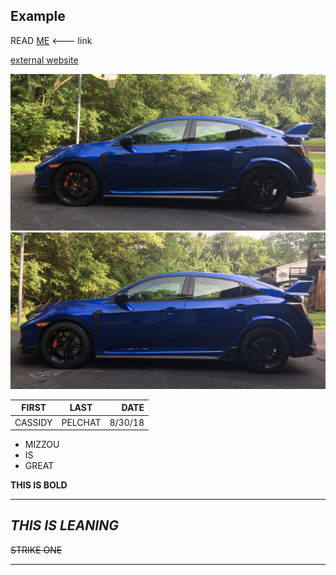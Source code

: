 ## Example

READ [ME] <--- link

[external website](https://google.com)

![alt text](https://github.com/cpelchat/Markdown/blob/master/5613E8B0-A54A-40D6-912F-C2AD89E10512.jpg?raw=true)


| FIRST |  LAST  |  DATE |
| ----- |:------:| -----:|
|CASSIDY|PELCHAT |8/30/18|

* MIZZOU
* IS
* GREAT

**THIS IS BOLD**
***
_THIS IS LEANING_
---
~~STRIKE ONE~~
___


[ME]: https://github.com/cpelchat/Markdown/blob/master/README.md

